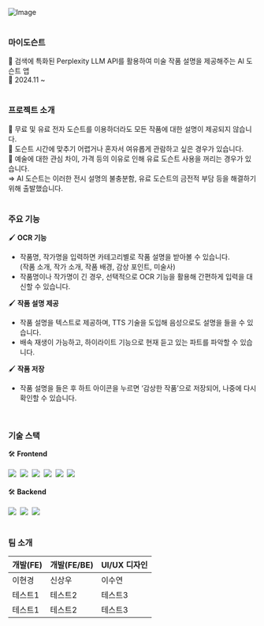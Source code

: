 ![Image](https://github.com/user-attachments/assets/c312c1df-08dd-472a-8779-a8137d957c1a)
<br/>
<br/>
### 마이도슨트
🎨 검색에 특화된 Perplexity LLM API를 활용하여 미술 작품 설명을 제공해주는 AI 도슨트 앱 <br/>
📆 2024.11 ~
<br/>
<br/>
### 프로젝트 소개
😤 무료 및 유료 전자 도슨트를 이용하더라도 모든 작품에 대한 설명이 제공되지 않습니다. <br/>
😤 도슨트 시간에 맞추기 어렵거나 혼자서 여유롭게 관람하고 싶은 경우가 있습니다. <br/>
😤 예술에 대한 관심 차이, 가격 등의 이유로 인해 유료 도슨트 사용을 꺼리는 경우가 있습니다. <br/>
⇒ AI 도슨트는 이러한 전시 설명의 불충분함, 유료 도슨트의 금전적 부담 등을 해결하기 위해 출발했습니다.
<br/>
<br/>
### 주요 기능

🖌 **OCR 기능**
- 작품명, 작가명을 입력하면 카테고리별로 작품 설명을 받아볼 수 있습니다.  
  (작품 소개, 작가 소개, 작품 배경, 감상 포인트, 미술사)
- 작품명이나 작가명이 긴 경우, 선택적으로 OCR 기능을 활용해 간편하게 입력을 대신할 수 있습니다.

🖌 **작품 설명 제공**
- 작품 설명을 텍스트로 제공하며, TTS 기술을 도입해 음성으로도 설명을 들을 수 있습니다.
- 배속 재생이 가능하고, 하이라이트 기능으로 현재 듣고 있는 파트를 파악할 수 있습니다.

🖌 **작품 저장**
- 작품 설명을 들은 후 하트 아이콘을 누르면 ‘감상한 작품’으로 저장되어, 나중에 다시 확인할 수 있습니다.
<br/>

### 기술 스택
🛠️ **Frontend**<br/>
<br/>
<img src="https://img.shields.io/badge/Next.js-000000?style=flat-square&logo=Next.js&logoColor=white"/>&nbsp;&nbsp;<img src="https://img.shields.io/badge/Tailwind CSS-06B6D4?style=flat-square&logo=Tailwind CSS&logoColor=white"/>&nbsp;&nbsp;<img src="https://img.shields.io/badge/Typescript-3178C6?style=flat-square&logo=Typescript&logoColor=white"/>&nbsp;&nbsp;<img src="https://img.shields.io/badge/React Native-61DAFB?style=flat-square&logo=React&logoColor=black"/>&nbsp;&nbsp;<img src="https://img.shields.io/badge/Expo-000000?style=flat-square&logo=Expo&logoColor=white"/>&nbsp;&nbsp;<img src="https://img.shields.io/badge/Vercel-000000?style=flat-square&logo=Vercel&logoColor=white"/>
<br/>
<br/>
🛠️ **Backend**<br/>
<br/>
<img src="https://img.shields.io/badge/Next.js-000000?style=flat-square&logo=Next.js&logoColor=white"/>&nbsp;&nbsp;<img src="https://img.shields.io/badge/MySQL-4479A1?style=flat-square&logo=MySQL&logoColor=white"/>&nbsp;&nbsp;<img src="https://img.shields.io/badge/Amazon AWS-232F3E?style=flat-square&logo=amazonaws&logoColor=white"/>
<br/>
<br/>
### 팀 소개
|개발(FE)|개발(FE/BE)|UI/UX 디자인|
|------|---|---|
|이현경|신상우|이수연|
|테스트1|테스트2|테스트3|
|테스트1|테스트2|테스트3|
